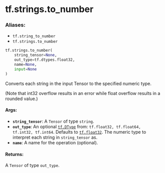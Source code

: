 <div itemscope itemtype="http://developers.google.com/ReferenceObject">
<meta itemprop="name" content="tf.strings.to_number" />
<meta itemprop="path" content="Stable" />
</div>

# tf.strings.to_number

### Aliases:

* `tf.string_to_number`
* `tf.strings.to_number`

``` python
tf.strings.to_number(
    string_tensor=None,
    out_type=tf.dtypes.float32,
    name=None,
    input=None
)
```

Converts each string in the input Tensor to the specified numeric type.

(Note that int32 overflow results in an error while float overflow
results in a rounded value.)

#### Args:

* <b>`string_tensor`</b>: A `Tensor` of type `string`.
* <b>`out_type`</b>: An optional <a href="../../tf/dtypes/DType.md"><code>tf.DType</code></a> from: `tf.float32, tf.float64, tf.int32, tf.int64`. Defaults to <a href="../../tf/dtypes.md#float32"><code>tf.float32</code></a>.
    The numeric type to interpret each string in `string_tensor` as.
* <b>`name`</b>: A name for the operation (optional).


#### Returns:

A `Tensor` of type `out_type`.